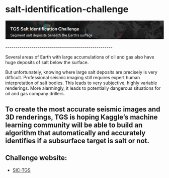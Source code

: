 # salt-identification-challenge
<p align="center">
  <img src="Images/TGS.png" width="1050"/>
</p>
-----------------------------------------------------

Several areas of Earth with large accumulations of
oil and gas also have huge deposits of salt below 
the surface.

But unfortunately, knowing where large salt deposits
are precisely is very difficult. Professional seismic 
imaging still requires expert human interpretation of
salt bodies. This leads to very subjective, highly 
variable renderings. More alarmingly, it leads to 
potentially dangerous situations for oil and gas company 
drillers.

To create the most accurate seismic images and 3D 
renderings, TGS is hoping Kaggle’s machine learning 
community will be able to build an algorithm that 
automatically and accurately identifies if a subsurface 
target is salt or not.
-------------------------------------------------------

## Challenge website:
 
- [SIC-TGS](https://www.kaggle.com/c/tgs-salt-identification-challenge#description)
